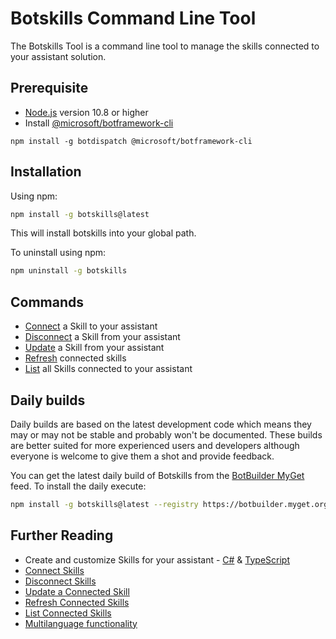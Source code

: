 # Botskills Command Line Tool
The Botskills Tool is a command line tool to manage the skills connected to your assistant solution.

## Prerequisite
- [Node.js](https://nodejs.org/) version 10.8 or higher
- Install [@microsoft/botframework-cli](https://www.npmjs.com/package/@microsoft/botframework-cli)

```shell
npm install -g botdispatch @microsoft/botframework-cli
```

## Installation
Using npm:
```bash
npm install -g botskills@latest
```
This will install botskills into your global path.

To uninstall using npm:
```bash
npm uninstall -g botskills
```

## Commands
- [Connect](./docs/commands/connect.md) a Skill to your assistant
- [Disconnect](./docs/commands/disconnect.md) a Skill from your assistant
- [Update](./docs/commands/update.md) a Skill from your assistant 
- [Refresh](./docs/commands/refresh.md) connected skills
- [List](./docs/commands/list.md) all Skills connected to your assistant

## Daily builds
Daily builds are based on the latest development code which means they may or may not be stable and probably won't be documented. These builds are better suited for more experienced users and developers although everyone is welcome to give them a shot and provide feedback.

You can get the latest daily build of Botskills from the [BotBuilder MyGet](https://botbuilder.myget.org/gallery/aitemplates) feed.
To install the daily execute:
```bash
npm install -g botskills@latest --registry https://botbuilder.myget.org/F/aitemplates/npm/
```

## Further Reading
- Create and customize Skills for your assistant - [C#](https://microsoft.github.io/botframework-solutions/skills/tutorials/create-skill/csharp/1-intro/) & [TypeScript](https://microsoft.github.io/botframework-solutions/skills/tutorials/create-skill/typescript/1-intro/)
- [Connect Skills](https://microsoft.github.io/botframework-solutions/skills/handbook/botskills#Connect-Skills)
- [Disconnect Skills](https://microsoft.github.io/botframework-solutions/skills/handbook/botskills#Disconnect-Skills)
- [Update a Connected Skill](https://microsoft.github.io/botframework-solutions/skills/handbook/botskills#Update-a-Connected-Skill)
- [Refresh Connected Skills](https://microsoft.github.io/botframework-solutions/skills/handbook/botskills#Refresh-Connected-Skills)
- [List Connected Skills](https://microsoft.github.io/botframework-solutions/skills/handbook/botskills#List-Connected-Skills)
- [Multilanguage functionality](./docs/multilanguage-functionality.md)
 
